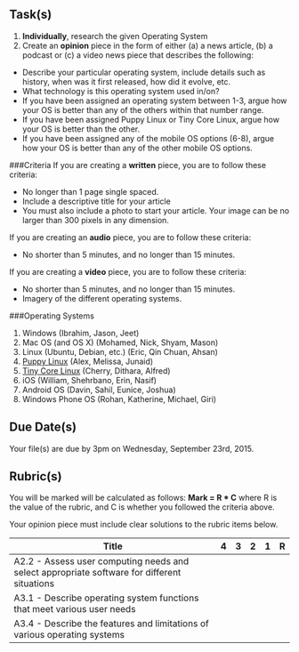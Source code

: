 Task(s)
-------
1. __Individually__, research the given Operating System
2. Create an __opinion__ piece in the form of either (a) a news article, (b) a podcast or (c) a video news piece that describes the following:
  * Describe your particular operating system, include details such as history, when was it first released, how did it evolve, etc.
  * What technology is this operating system used in/on?
  * If you have been assigned an operating system between 1-3, argue how your OS is better than any of the others within that number range.
  * If you have been assigned Puppy Linux or Tiny Core Linux, argue how your OS is better than the other.
  * If you have been assigned any of the mobile OS options (6-8), argue how your OS is better than any of the other mobile OS options.

###Criteria
If you are creating a __written__ piece, you are to follow these criteria:

* No longer than 1 page single spaced.  
* Include a descriptive title for your article
* You must also include a photo to start your article.  Your image can be no larger than 300 pixels in any dimension.

If you are creating an __audio__ piece, you are to follow these criteria:

* No shorter than 5 minutes, and no longer than 15 minutes.

If you are creating a __video__ piece, you are to follow these criteria:

* No shorter than 5 minutes, and no longer than 15 minutes.
* Imagery of the different operating systems. 

###Operating Systems
1. Windows (Ibrahim, Jason, Jeet)
2. Mac OS (and OS X)  (Mohamed, Nick, Shyam, Mason)
3. Linux (Ubuntu, Debian, etc.) (Eric, Qin Chuan, Ahsan)
4. [Puppy Linux](http://puppylinux.org/) (Alex, Melissa, Junaid)
5. [Tiny Core Linux](http://tinycorelinux.net/) (Cherry, Dithara, Alfred)
6. iOS (William, Shehrbano, Erin, Nasif)
7. Android OS (Davin, Sahil, Eunice, Joshua)
8. Windows Phone OS (Rohan, Katherine, Michael, Giri)

Due Date(s)
---------
Your file(s) are due by 3pm on Wednesday, September 23rd, 2015.

Rubric(s)
---------
You will be marked will be calculated as follows: __Mark = R * C__ where R is the value of the rubric, and C is whether you followed the criteria above. 

Your opinion piece must include clear solutions to the rubric items below.

| Title | 4 | 3 | 2 | 1 | R |
| ----- | --- | --- | --- | --- | --- |
|A2.2 - Assess user computing needs and select appropriate software for different situations | | | | | |
|A3.1 - Describe operating system functions that meet various user needs | | | | | |
|A3.4 - Describe the features and limitations of various operating systems | | | | | |
